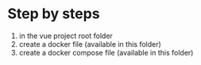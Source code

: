 # Step by steps
1. in the vue project root folder
2. create a docker file (available in this folder)
3. create a docker compose file (available in this folder)